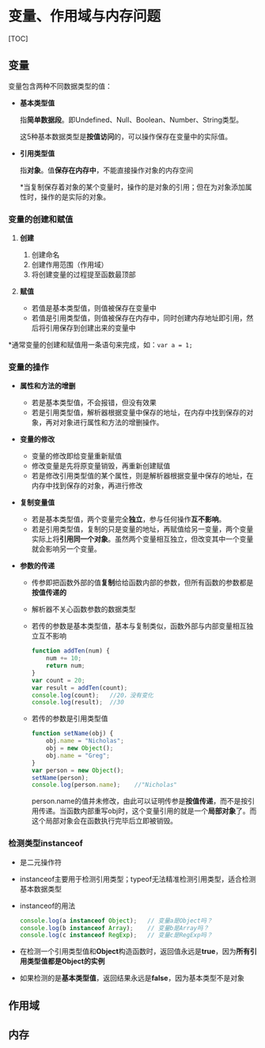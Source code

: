 # 变量、作用域与内存问题

[TOC]

## 变量

变量包含两种不同数据类型的值：

- **基本类型值**

  指**简单数据段**。即Undefined、Null、Boolean、Number、String类型。

  这5种基本数据类型是**按值访问**的，可以操作保存在变量中的实际值。

- **引用类型值**

  指**对象**。值**保存在内存中**，不能直接操作对象的内存空间

  *当复制保存着对象的某个变量时，操作的是对象的引用；但在为对象添加属性时，操作的是实际的对象。



### 变量的创建和赋值

1. **创建**

   1. 创建命名
   2. 创建作用范围（作用域）
   3. 将创建变量的过程提至函数最顶部

2. **赋值**

   - 若值是基本类型值，则值被保存在变量中
   - 若值是引用类型值，则值被保存在内存中，同时创建内存地址即引用，然后将引用保存到创建出来的变量中

   

*通常变量的创建和赋值用一条语句来完成，如：`var a = 1;`



### 变量的操作

- **属性和方法的增删**

  - 若是基本类型值，不会报错，但没有效果
  - 若是引用类型值，解析器根据变量中保存的地址，在内存中找到保存的对象，再对对象进行属性和方法的增删操作。

- **变量的修改**

  - 变量的修改即给变量重新赋值
  - 修改变量是先将原变量销毁，再重新创建赋值
  - 若是修改引用类型值的某个属性，则是解析器根据变量中保存的地址，在内存中找到保存的对象，再进行修改

- **复制变量值**

  - 若是基本类型值，两个变量完全**独立**，参与任何操作**互不影响**。
  - 若是引用类型值，复制的只是变量的地址，再赋值给另一变量，两个变量实际上将**引用同一个对象**。虽然两个变量相互独立，但改变其中一个变量就会影响另一个变量。

- **参数的传递**

  - 传参即把函数外部的值**复制**给给函数内部的参数，但所有函数的参数都是**按值传递的**

  - 解析器不关心函数参数的数据类型

  - 若传的参数是基本类型值，基本与复制类似，函数外部与内部变量相互独立互不影响

    ```javascript
    function addTen(num) {     
        num += 10;     
        return num; 
    } 
    var count = 20; 
    var result = addTen(count); 
    console.log(count);   //20，没有变化 
    console.log(result);  //30 
    ```

  - 若传的参数是引用类型值

    ```javascript
    function setName(obj) {     
        obj.name = "Nicholas";     
        obj = new Object();     
        obj.name = "Greg"; 
    } 
    var person = new Object(); 
    setName(person); 
    console.log(person.name);    //"Nicholas" 
    ```

    person.name的值并未修改，由此可以证明传参是**按值传递**，而不是按引用传递。当函数内部重写obj时，这个变量引用的就是一个**局部对象**了。而这个局部对象会在函数执行完毕后立即被销毁。



### 检测类型instanceof

- 是二元操作符

- instanceof主要用于检测引用类型；typeof无法精准检测引用类型，适合检测基本数据类型

- instanceof的用法

  ```javascript
  console.log(a instanceof Object);   // 变量a是Object吗？
  console.log(b instanceof Array);    // 变量b是Array吗？
  console.log(c instanceof RegExp);   // 变量c是RegExp吗？
  ```

- 在检测一个引用类型值和**Object**构造函数时，返回值永远是**true**，因为**所有引用类型值都是Object的实例**

- 如果检测的是**基本类型值**，返回结果永远是**false**，因为基本类型不是对象



## 作用域





## 内存